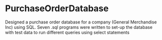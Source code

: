 # PurchaseOrderDatabase
Designed a purchase order database for a company (General Merchandise Inc) using SQL. Seven .sql programs were written to set-up the database with test data to run different queries using select statements
